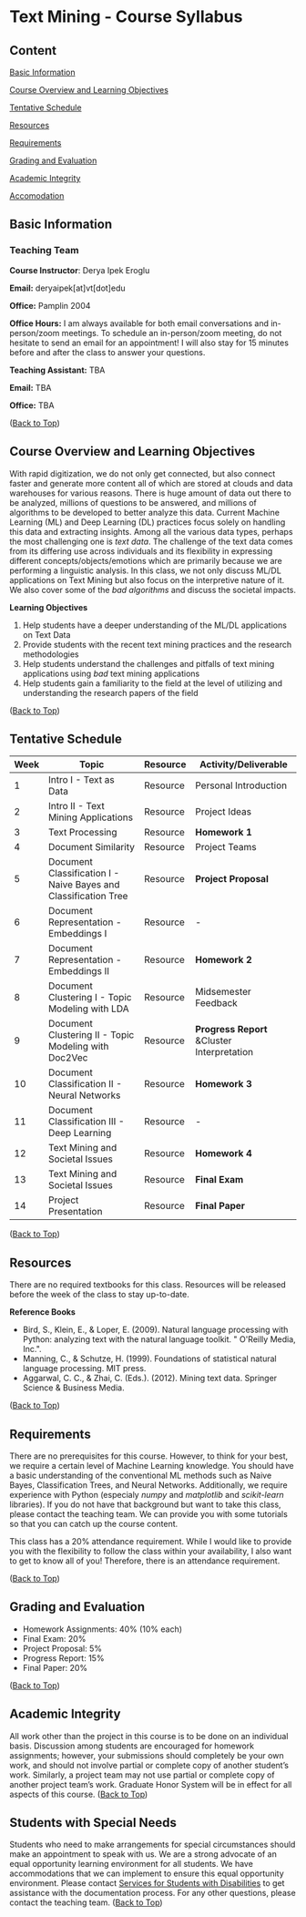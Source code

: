 # Text Mining - Course Syllabus
## Content
[Basic Information](#basic-information)

[Course Overview and Learning Objectives](#course-overview-and-learning-objectives)

[Tentative Schedule](#tentative-schedule) 

[Resources](#resources) 

[Requirements](#requirements) 

[Grading and Evaluation](#grading-and-evaluation) 

[Academic Integrity](#academic-integrity) 

[Accomodation](#accommodation) 

## Basic Information
### Teaching Team

**Course Instructor**: Derya Ipek Eroglu

**Email:** deryaipek[at]vt[dot]edu

**Office:** Pamplin 2004

**Office Hours:** I am always available for both email conversations and in-person/zoom meetings. To schedule an in-person/zoom meeting, do not hesitate to send an email for an appointment! I will also stay for 15 minutes before and after the class to answer your questions.

**Teaching Assistant:** TBA

**Email:** TBA

**Office:** TBA

([Back to Top](#text-mining---course-syllabus))
## Course Overview and Learning Objectives

With rapid digitization, we do not only get connected, but also connect faster and generate more content all of which are stored at clouds and data warehouses for various reasons. There is huge amount of data out there to be analyzed, millions of questions to be answered, and millions of algorithms to be developed to better analyze this data. Current Machine Learning (ML) and Deep Learning (DL) practices focus solely on handling this data and extracting insights. Among all the various data types, perhaps the most challenging one is _text data_. The challenge of the text data comes from its differing use across individuals and its flexibility in expressing different concepts/objects/emotions which are primarily because we are performing a linguistic analysis. In this class, we not only discuss ML/DL applications on Text Mining but also focus on the interpretive nature of it. We also cover some of the _bad algorithms_ and discuss the societal impacts.

**Learning Objectives**
1. Help students have a deeper understanding of the ML/DL applications on Text Data
2. Provide students with the recent text mining practices and the research methodologies
3. Help students understand the challenges and pitfalls of text mining applications using _bad_ text mining applications
4. Help students gain a familiarity to the field at the level of utilizing and understanding the research papers of the field

([Back to Top](#text-mining---course-syllabus))
## Tentative Schedule

Week | Topic | Resource | Activity/**Deliverable**
------------ | ------------- | ------------ | ------------- 
1 | Intro I - Text as Data  | Resource | Personal Introduction
2 | Intro II - Text Mining Applications  | Resource | Project Ideas
3 | Text Processing | Resource | **Homework 1**
4 | Document Similarity  | Resource | Project Teams
5 | Document Classification I - Naive Bayes and Classification Tree  | Resource | **Project Proposal**
6 | Document Representation - Embeddings I  | Resource | -
7 | Document Representation - Embeddings II | Resource | **Homework 2**
8 | Document Clustering I - Topic Modeling with LDA | Resource |  Midsemester Feedback
9 | Document Clustering II - Topic Modeling with Doc2Vec | Resource | **Progress Report** &Cluster Interpretation
10 | Document Classification II - Neural Networks | Resource | **Homework 3**
11 | Document Classification III - Deep Learning  | Resource | -
12 | Text Mining and Societal Issues | Resource | **Homework 4**
13 | Text Mining and Societal Issues  | Resource | **Final Exam**
14 | Project Presentation  | Resource | **Final Paper**

([Back to Top](#text-mining---course-syllabus))
## Resources

There are no required textbooks for this class. Resources will be released before the week of the class to stay up-to-date.

**Reference Books**
- Bird, S., Klein, E., & Loper, E. (2009). Natural language processing with Python: analyzing text with the natural language toolkit. " O'Reilly Media, Inc.".
- Manning, C., & Schutze, H. (1999). Foundations of statistical natural language processing. MIT press.
- Aggarwal, C. C., & Zhai, C. (Eds.). (2012). Mining text data. Springer Science & Business Media.

([Back to Top](#text-mining---course-syllabus))
## Requirements

There are no prerequisites for this course. However, to think for your best, we require a certain level of Machine Learning knowledge. You should have a basic understanding of the conventional ML methods such as Naive Bayes, Classification Trees, and Neural Networks. Additionally, we require experience with Python (especialy _numpy_ and _matplotlib_ and _scikit-learn_ libraries). If you do not have that background but want to take this class, please contact the teaching team. We can provide you with some tutorials so that you can catch up the course content.

This class has a 20% attendance requirement. While I would like to provide you with the flexibility to follow the class within your availability, I also want to get to know all of you! Therefore, there is an attendance requirement.

([Back to Top](#text-mining---course-syllabus))
## Grading and Evaluation

- Homework Assignments: 40% (10% each)
- Final Exam: 20%
- Project Proposal: 5%
- Progress Report: 15%
- Final Paper: 20% 

([Back to Top](#text-mining---course-syllabus))
## Academic Integrity
All work other than the project in this course is to be done on an individual basis. Discussion among students are encouraged for homework assignments; however, your submissions should completely be your own work, and should not involve partial or complete copy of another student’s work.
Similarly, a project team may not use partial or complete copy of another project team’s work. Graduate Honor System will be in effect for all aspects of this course.
([Back to Top](#text-mining---course-syllabus))

## Students with Special Needs
Students who need to make arrangements for special circumstances should make an appointment to speak with us. We are a strong advocate of an equal opportunity learning environment for all students. We have accommodations that we can implement to ensure this equal opportunity environment. Please contact [Services for Students with Disabilities](www.ssd.vt.edu) to get assistance with the documentation process. For any other questions, please contact the teaching team. 
([Back to Top](#text-mining---course-syllabus))
